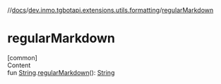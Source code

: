 //[docs](../../index.md)/[dev.inmo.tgbotapi.extensions.utils.formatting](index.md)/[regularMarkdown](regular-markdown.md)



# regularMarkdown  
[common]  
Content  
fun [String](https://kotlinlang.org/api/latest/jvm/stdlib/kotlin/-string/index.html).[regularMarkdown](regular-markdown.md)(): [String](https://kotlinlang.org/api/latest/jvm/stdlib/kotlin/-string/index.html)  




